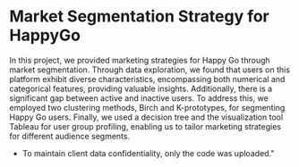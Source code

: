 # Market Segmentation Strategy for HappyGo
In this project, we provided marketing strategies for Happy Go through market segmentation. Through data exploration, we found that users on this platform exhibit diverse characteristics, encompassing both numerical and categorical features, providing valuable insights. Additionally, there is a significant gap between active and inactive users. To address this, we employed two clustering methods, Birch and K-prototypes, for segmenting Happy Go users. Finally, we used a decision tree and the visualization tool Tableau for user group profiling, enabling us to tailor marketing strategies for different audience segments.

* To maintain client data confidentiality, only the code was uploaded."

